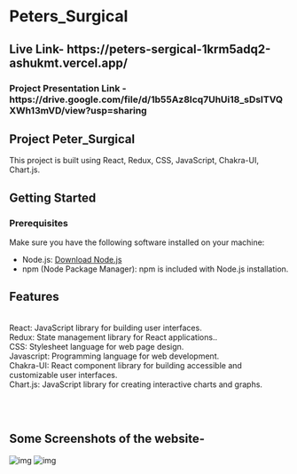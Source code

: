 # Peters_Surgical

<h2>Live Link- https://peters-sergical-1krm5adq2-ashukmt.vercel.app/ </h2> 
<h3>Project Presentation Link - https://drive.google.com/file/d/1b55Az8Icq7UhUi18_sDsITVQXWh13mVD/view?usp=sharing </h3>


## Project Peter_Surgical

This project is built using React, Redux, CSS, JavaScript, Chakra-UI, Chart.js.

## Getting Started

### Prerequisites

Make sure you have the following software installed on your machine:

- Node.js: [Download Node.js](https://nodejs.org/)
- npm (Node Package Manager): npm is included with Node.js installation.


<h2>Features</h2> <br/>
React: JavaScript library for building user interfaces.<br/>
Redux: State management library for React applications..<br/>
CSS: Stylesheet language for web page design.<br/>
Javascript: Programming language for web development.<br/>
Chakra-UI: React component library for building accessible and customizable user interfaces.<br/>
Chart.js:  JavaScript library for creating interactive charts and graphs.<br/>

<br/><br/>

<h2>Some Screenshots of the website-</h2>      

<img src='https://i.ibb.co/1Jrw7Qr/Screenshot-2024-01-10-181425.png' alt='img' />   
<img src='https://i.ibb.co/4VpBpww/Screenshot-2024-01-10-181436.png' alt='img' />



